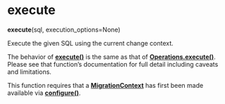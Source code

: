 # execute

**execute**(sql, execution_options=None)


[execute()]: #alembic.runtime.environment.EnvironmentContext.execute
[Operations.execute()]: ../en/../ops.html#alembic.operations.Operations.execute
[MigrationContext]: #alembic.runtime.migration.MigrationContext
[configure()]: #alembic.runtime.environment.EnvironmentContext.configure


Execute the given SQL using the current change context.

The behavior of **[execute()]** is the same as that of **[Operations.execute()]**. Please see that function’s documentation for full detail including caveats and limitations.

This function requires that a **[MigrationContext]** has first been made available via **[configure()]**.